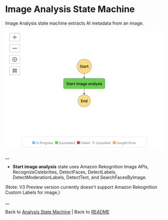 # Image Analysis State Machine

Image Analysis state machine extracts AI metadata from an image.

![Image analysis state machine](../../../../deployment/tutorials/images/state-machine-analysis-image.png)

__

* **Start image analysis** state uses Amazon Rekognition Image APIs, RecognizeCelebrities, DetectFaces, DetectLabels, DetectModerationLabels, DetectText, and SearchFacesByImage.

(Note: V3 Preview version currently doesn't support Amazon Rekognition Custom Labels for image.)

__

Back to [Analysis State Machine](../main/README.md) | Back to [README](../../../../README.md)

